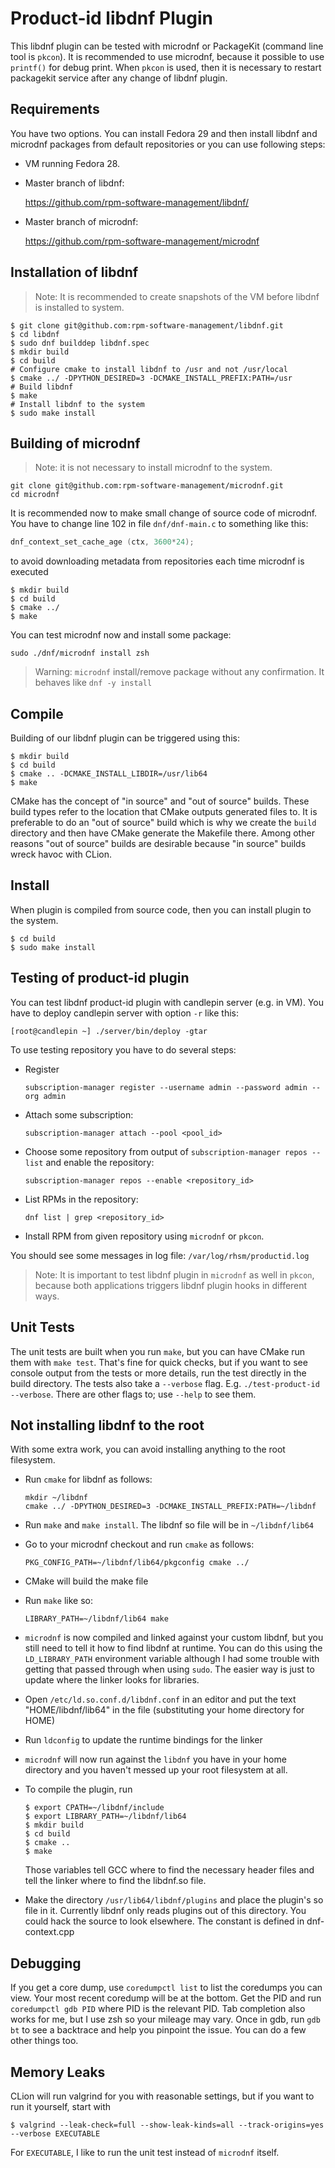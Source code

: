 Product-id libdnf Plugin
========================

This libdnf plugin can be tested with microdnf or PackageKit (command line
tool is `pkcon`). It is recommended to use microdnf, because it possible to
use `printf()` for debug print. When `pkcon` is used, then it is necessary
to restart packagekit service after any change of libdnf plugin.

Requirements
------------

You have two options. You can install Fedora 29 and then install
libdnf and microdnf packages from default repositories or you can use
following steps:

* VM running Fedora 28.
* Master branch of libdnf:

  https://github.com/rpm-software-management/libdnf/

* Master branch of microdnf:

  https://github.com/rpm-software-management/microdnf

Installation of libdnf
----------------------

> Note: It is recommended to create snapshots of the VM before libdnf is
> installed to system.


    $ git clone git@github.com:rpm-software-management/libdnf.git
    $ cd libdnf
    $ sudo dnf builddep libdnf.spec
    $ mkdir build
    $ cd build
    # Configure cmake to install libdnf to /usr and not /usr/local
    $ cmake ../ -DPYTHON_DESIRED=3 -DCMAKE_INSTALL_PREFIX:PATH=/usr
    # Build libdnf
    $ make
    # Install libdnf to the system
    $ sudo make install

Building of microdnf
--------------------

> Note: it is not necessary to install microdnf to the system.

    git clone git@github.com:rpm-software-management/microdnf.git
    cd microdnf

It is recommended now to make small change of source code of
microdnf. You have to change line 102 in file `dnf/dnf-main.c` to
something like this:

```c
dnf_context_set_cache_age (ctx, 3600*24);
```

to avoid downloading metadata from repositories each time microdnf
is executed

    $ mkdir build
    $ cd build
    $ cmake ../
    $ make

You can test microdnf now and install some package:

    sudo ./dnf/microdnf install zsh

> Warning: `microdnf` install/remove package without any confirmation.
> It behaves like `dnf -y install`

Compile
-------

Building of our libdnf plugin can be triggered using this:

    $ mkdir build
    $ cd build
    $ cmake .. -DCMAKE_INSTALL_LIBDIR=/usr/lib64
    $ make
    
CMake has the concept of "in source" and "out of source" builds.  These build
types refer to the location that CMake outputs generated files to.  It is 
preferable to do an "out of source" build which is why we create the `build`
directory and then have CMake generate the Makefile there.  Among other reasons
"out of source" builds are desirable because "in source" builds wreck havoc
with CLion.

Install
-------

When plugin is compiled from source code, then you can install plugin to the system.

    $ cd build
    $ sudo make install

Testing of product-id plugin
----------------------------

You can test libdnf product-id plugin with candlepin server (e.g. in VM).
You have to deploy candlepin server with option `-r` like this:

```
[root@candlepin ~] ./server/bin/deploy -gtar
```

To use testing repository you have to do several steps:

* Register

  ```
  subscription-manager register --username admin --password admin --org admin
  ```

* Attach some subscription:

  ```
  subscription-manager attach --pool <pool_id>
  ```

* Choose some repository from output of `subscription-manager repos --list` and
  enable the repository:
  
  ```
  subscription-manager repos --enable <repository_id>
  ```

* List RPMs in the repository:

  ```
  dnf list | grep <repository_id>
  ```

* Install RPM from given repository using `microdnf` or `pkcon`.

You should see some messages in log file: `/var/log/rhsm/productid.log`

> Note: It is important to test libdnf plugin in `microdnf` as well in `pkcon`,
  because both applications triggers libdnf plugin hooks in different ways.

Unit Tests
----------

The unit tests are built when you run `make`, but you can have CMake run them
with `make test`.  That's fine for quick checks, but if you want to see console
output from the tests or more details, run the test directly in the build
directory.  The tests also take a `--verbose` flag.  E.g.
`./test-product-id --verbose`.  There are other flags to; use `--help` to 
see them.

Not installing libdnf to the root
---------------------------------

With some extra work, you can avoid installing anything to the root filesystem.

* Run `cmake` for libdnf as follows:

  ```
  mkdir ~/libdnf
  cmake ../ -DPYTHON_DESIRED=3 -DCMAKE_INSTALL_PREFIX:PATH=~/libdnf
  ```

* Run `make` and `make install`.  The libdnf so file will be in `~/libdnf/lib64`
* Go to your microdnf checkout and run `cmake` as follows:

  ```
  PKG_CONFIG_PATH=~/libdnf/lib64/pkgconfig cmake ../
  ```

* CMake will build the make file
* Run `make` like so:

  ```
  LIBRARY_PATH=~/libdnf/lib64 make
  ```

* `microdnf` is now compiled and linked against your custom libdnf, but you
  still need to tell it how to find libdnf at runtime.  You can do this using
  the `LD_LIBRARY_PATH` environment variable although I had some trouble with
  getting that passed through when using `sudo`.  The easier way is just to
  update where the linker looks for libraries.
* Open `/etc/ld.so.conf.d/libdnf.conf` in an editor and put the text
  "HOME/libdnf/lib64" in the file (substituting your home directory for
  HOME)
* Run `ldconfig` to update the runtime bindings for the linker
* `microdnf` will now run against the `libdnf` you have in your home directory
  and you haven't messed up your root filesystem at all.
* To compile the plugin, run

  ```
  $ export CPATH=~/libdnf/include
  $ export LIBRARY_PATH=~/libdnf/lib64
  $ mkdir build
  $ cd build
  $ cmake ..
  $ make
  ```

  Those variables tell GCC where to find the necessary header files and tell
  the linker where to find the libdnf.so file.
* Make the directory `/usr/lib64/libdnf/plugins` and place the plugin's so file
  in it.  Currently libdnf only reads plugins out of this directory.  You could
  hack the source to look elsewhere.  The constant is defined in dnf-context.cpp

Debugging
---------

If you get a core dump, use `coredumpctl list` to list the coredumps you can
view.  Your most recent coredump will be at the bottom.  Get the PID and run
`coredumpctl gdb PID` where PID is the relevant PID.  Tab completion also works
for me, but I use zsh so your mileage may vary.  Once in gdb, run `gdb bt` to
see a backtrace and help you pinpoint the issue.  You can do a few other things
too.

Memory Leaks
------------

CLion will run valgrind for you with reasonable settings, but if you want to
run it yourself, start with

```
$ valgrind --leak-check=full --show-leak-kinds=all --track-origins=yes --verbose EXECUTABLE
```

For `EXECUTABLE`, I like to run the unit test instead of `microdnf` itself.
